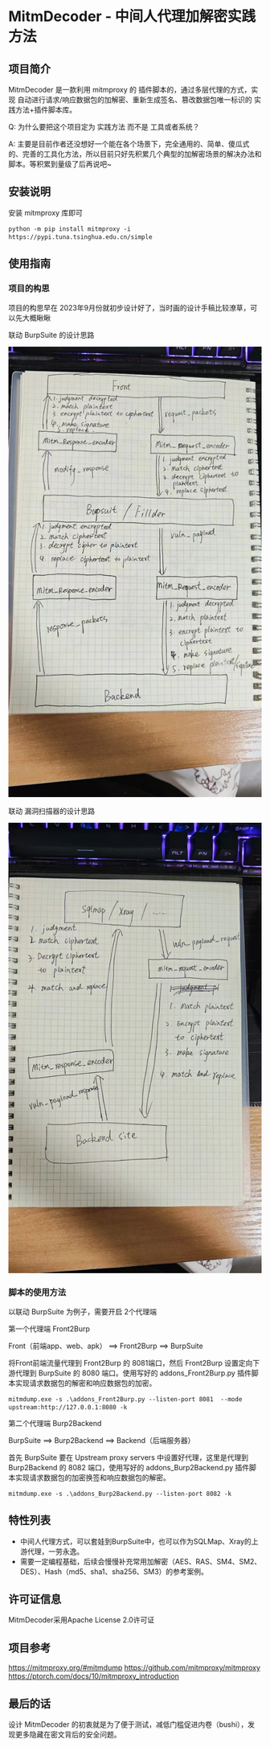 # MitmDecoder - 中间人代理加解密实践方法

## 项目简介

MitmDecoder 是一款利用 mitmproxy 的 插件脚本的，通过多层代理的方式，实现 自动进行请求/响应数据包的加解密、重新生成签名、篡改数据包唯一标识的 实践方法+插件脚本库。

Q: 为什么要把这个项目定为 实践方法 而不是 工具或者系统？

A: 主要是目前作者还没想好一个能在各个场景下，完全通用的、简单、傻瓜式的、完善的工具化方法，所以目前只好先积累几个典型的加解密场景的解决办法和脚本。等积累到量级了后再说吧~

## 安装说明

安装 mitmproxy 库即可
```commandline
python -m pip install mitmproxy -i https://pypi.tuna.tsinghua.edu.cn/simple
```

## 使用指南

### 项目的构思

项目的构思早在 2023年9月份就初步设计好了，当时画的设计手稿比较潦草，可以先大概瞅瞅

联动 BurpSuite 的设计思路

<img src='images/联动burp.jpg'>

联动 漏洞扫描器的设计思路

<img src='images/联动扫描器.jpg'>


### 脚本的使用方法

以联动 BurpSuite 为例子，需要开启 2个代理端

第一个代理端 Front2Burp

Front（前端app、web、apk） ==> Front2Burp ==> BurpSuite

将Front前端流量代理到 Front2Burp 的 8081端口，然后 Front2Burp 设置定向下游代理到 BurpSuite 的 8080 端口。使用写好的 addons_Front2Burp.py 插件脚本实现请求数据包的解密和响应数据包的加密。

```commandline
mitmdump.exe -s .\addons_Front2Burp.py --listen-port 8081  --mode upstream:http://127.0.0.1:8080 -k
```

第二个代理端 Burp2Backend

BurpSuite ==> Burp2Backend ==> Backend（后端服务器）

首先 BurpSuite 要在 Upstream proxy servers 中设置好代理，这里是代理到 Burp2Backend 的 8082 端口，使用写好的  addons_Burp2Backend.py 插件脚本实现请求数据包的加密换签和响应数据包的解密。

```commandline
mitmdump.exe -s .\addons_Burp2Backend.py --listen-port 8082 -k
```

## 特性列表

- 中间人代理方式，可以套娃到BurpSuite中，也可以作为SQLMap、Xray的上游代理，一劳永逸。
- 需要一定编程基础，后续会慢慢补充常用加解密（AES、RAS、SM4、SM2、DES）、Hash（md5、sha1、sha256、SM3）的参考案例。

## 许可证信息

MitmDecoder采用Apache License 2.0许可证

## 项目参考

https://mitmproxy.org/#mitmdump
https://github.com/mitmproxy/mitmproxy
https://ptorch.com/docs/10/mitmproxy_introduction


## 最后的话

设计 MitmDecoder 的初衷就是为了便于测试，减低门槛促进内卷（bushi），发现更多隐藏在密文背后的安全问题。

